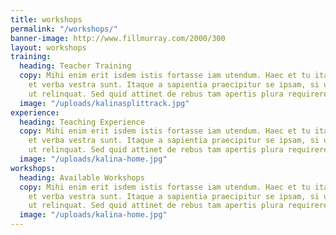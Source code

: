 ```yaml
---
title: workshops
permalink: "/workshops/"
banner-image: http://www.fillmurray.com/2000/300
layout: workshops
training:
  heading: Teacher Training
  copy: Mihi enim erit isdem istis fortasse iam utendum. Haec et tu ita posuisti,
    et verba vestra sunt. Itaque a sapientia praecipitur se ipsam, si usus sit, sapiens
    ut relinquat. Sed quid attinet de rebus tam apertis plura requirere?
  image: "/uploads/kalinasplittrack.jpg"
experience:
  heading: Teaching Experience
  copy: Mihi enim erit isdem istis fortasse iam utendum. Haec et tu ita posuisti,
    et verba vestra sunt. Itaque a sapientia praecipitur se ipsam, si usus sit, sapiens
    ut relinquat. Sed quid attinet de rebus tam apertis plura requirere?
  image: "/uploads/kalina-home.jpg"
workshops:
  heading: Available Workshops
  copy: Mihi enim erit isdem istis fortasse iam utendum. Haec et tu ita posuisti,
    et verba vestra sunt. Itaque a sapientia praecipitur se ipsam, si usus sit, sapiens
    ut relinquat. Sed quid attinet de rebus tam apertis plura requirere?
  image: "/uploads/kalina-home.jpg"
---
```


